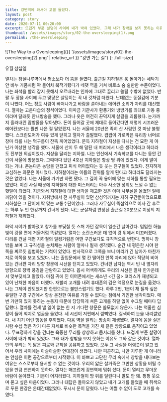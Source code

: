 ```yaml
---
title: 강변역에 와서야 고갤 들었다.
layout: post
category: story
date: 2020-07-11 00:20:00
excerpt: 뜨겁게 부푼 살덩이 사이에 내가 박혀 있었다. 그래 내가 창밖을 보지 못하는 이유도 그와 같은 것이다.
thumbnail: /assets/images/story/02-the-oversleeping(1).png
permalink: /the-oversleeping
---
```


![The Way to a Oversleeping]({{ '/assets/images/story/02-the-oversleeping(2).png' | relative_url }} "강변 가는 길")
{: .full-size}

유월 삼십일

열차는 잠실나루역에서 평소보다 더 뜸을 들였다. 출근길 지하철은 웅 돌아가는 세탁기 안 비누 거품처럼 꽉 들어차 북적거렸다가 네댓 역을 거쳐 비로소 숨 쉴만한 수준이었다. 나는 좌석을 빨리 잡지 못해서 오르내리는 인파에 그대로 끌리고 쓸릴 수밖에 없었다. 반팔 두 장을 사이에 두고 맞닿은 살덩이는 꼭 내 것처럼 더웠다. 난데없는 동질감에 기분이 나빴다. 어느 정도 사람이 빠져나가고 바람을 쏟아내는 에어컨 소리가 자리를 대신했다. 열차는 고온다습의 정석이었다. 이따금 기관사가 환풍기와 냉방기를 최대로 가동 중이라며 달래듯 안내방송을 했다. 그러나 옷은 여전히 끈덕지게 살결을 괴롭혔다. 눈가까지 흘러내린 땀방울을 닦아냈다. 돈이 들어갈 곳에 제대로 들어갔다면 저렇게 시끄러운 에어컨보다는 훨씬 나은 걸 달았겠지. 나는 서울에 20년은 족히 산 사람인 것 마냥 불평했다. 스크린도어가 여유 있게 닫히고 열차가 출발했다. 겹겹이 가로막은 유리창 너머로 장마 티를 내는 먹구름이 잔뜩 끼어있었다. 문득 지하철이 지상을 다니는 건 묘한 게 아닌가 이상한 생각을 했다. 서울에 산지 두 해 덜된 내 머리에서 나온 생각이라고 하더라도 진부한 의심이었다. 지상을 달리는 지하철. 나는 안산에서 기숙학교를 다니는 동안 간간이 서울에 방문했다. 그때마다 탔던 4호선 지하철은 항상 땅 위에 있었다. 이게 말이 되는 거냐. 촌놈다운 농담을 던졌고 피식 어이없다는 듯 웃는 친구들이 있었다. 진지하게 고심하는 의문은 아니었다. 지하철이라는 이름의 진위를 알게 된다고 하더라도 달라지는 것은 없었다. 나는 서울에 가기만 하면 됐다. 그 길이 꼭 용어에 맞는 지하를 통할 필요는 없었다. 이런 사실 때문에 지하철에 대한 미스터리는 아주 사소한 성취도 느낄 수 없는 헛말이 되었다. 지금와서 지하철에 대한 생각을 재고한 것은 아마 사무실을 옮겼던 일에 까닭이 있을 것이다. 자취방에서 전 사무실이 있던 삼성역까지는 지하 구간뿐이었으므로 지하철은 그 단어에 딱 맞는 교통수단이었다. 그러나 사무실이 뚝섬역으로 이사 간 후로는 하루 두 번 한강까지 건너게 됐다. 나는 군살처럼 연장된 출근길 20분으로 지상의 지하철과 재회했다.

화악 시야가 밝아졌고 창가를 부딪칠 듯 스쳐 가던 잡목이 일순간 날아갔다. 텁텁한 하늘빛이 강물 면에 거울처럼 똑같았다. 열차는 소란스러운 데 없이 강 위에서 미끄러졌다. 다리를 건널 때면 지하철의 덜컹거림은 어떤 구간보다도 규칙적으로 변한다. 멍하니 창밖을 보며 그 규칙성을 눈치채는 사람이 얼마나 될까 생각했다. 순간 내 평온한 시야 한쪽을 찌르듯 침범하는 기척이 있었다. 반사적으로 그쪽을 보니 머리가 긴 남자가 마찬가지로 이쪽을 보고 있었다. 나는 출입문에서 몇 칸 떨어진 안쪽 자리에 앉아 적당히 비어있는 건너편 자리 방향 창문에 시선을 던지고 있었다. 건너편 남자는 역시 빈 내 옆자리 방향으로 창밖 풍경을 관람하고 있었다. 몹시 어색하게도 우리의 시선은 열차 한가운데서 맞부딪치고 말았다. 마침 귀에 낀 이어폰에서는 새소년 <긴 꿈> 코러스가 재생되고 있어 난처한 마음이 더했다. 재빨리 고개를 내려 휴대폰의 검은 액정으로 눈길을 옮겼다. 나는 그제야 안도했지만 한편으로는 불만스럽기도 했다. 하루 2번, 1분이 채 될까 싶은 유일한 구경 구간에서 항상 온전한 여유를 가질 수 없다는 점에서 기인한 생각이었다. 매번 가만히 있지 못하는 눈동자 때문에 당당하게 쳐든 고개를 하랄 없이 수그릴 때마다 답답했다. 열차를 전세 낼 일이 없는 한 저 기다란 창문은 쓸모없지 않은가. 나는 억울한 심정이 들어 억지로 얼굴을 들었다. 세 시선이 저편에서 깜빡였다. 질색하여 눈을 내리깔았다. 내 치기 어린 행동을 후회했다. 다음 역을 알리는 방송이 재생됐다. 열차에 몸을 실은 사람 수십 명은 각기 다른 자세로 비슷한 목적을 가진 채 같은 방향으로 움직이고 있었다. 무표정하게 강을 건너는 육중한 무리를 상상하고 몸서리를 쳤다. 뜨겁게 부푼 살덩이 사이에 내가 박혀 있었다. 그래 내가 창밖을 보지 못하는 이유도 그와 같은 것이다. 열차 안의 우리는 똑 닮은 피로와 규칙을 공유하고 있었다. 모두 그 사실을 어렴풋이 알고 있어서 우리 사이에는 아슬아슬한 연대감이 생겼다. 나만 피곤하고, 나만 지루한 게 아니라는 안심은 이런 공감으로부터 시작했다. 이 바쁘고 고단한 무리 속에서 창밖을 내다보는 여유는 스스로부터 용서할 수 없는 것이다. 우리의 얇은 살거죽은 그만한 상황을 버틸 수 있을 만큼 뻔뻔하지 못하다. 열차는 매끄럽게 강변역에 멈춰 섰다. 문이 열리고 무더운 바람이 쏟아졌다. 기분이 어지러웠다. 지하철이 땅 위를 달린다니 말도 안 돼. 펑펑 웃으며 묻고 싶은 마음이었다. 그러나 대답은 돌아오지 않았고 내가 고개를 들었을 때 쥐색으로 푸른 한강은 온데간데없었다. 푸시시 문이 닫혔다. 나는 어쩔 수 없이 도로 고개를 숙였다.